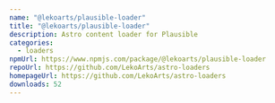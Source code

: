 ```yaml
---
name: "@lekoarts/plausible-loader"
title: "@lekoarts/plausible-loader"
description: Astro content loader for Plausible
categories:
  - loaders
npmUrl: https://www.npmjs.com/package/@lekoarts/plausible-loader
repoUrl: https://github.com/LekoArts/astro-loaders
homepageUrl: https://github.com/LekoArts/astro-loaders
downloads: 52
---
```

